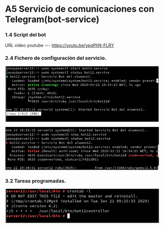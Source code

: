 # A5 Servicio de comunicaciones con Telegram(bot-service)

### 1.4 Script del bot

URL video youtube --- https://youtu.be/ypqPhN-FLRY

### 2.4 Fichero de configuración del servicio.

![Fichero](./img/01.png)

![Fichero](./img/02.png)

### 3.2 Tareas programadas.

![Fichero](./img/03.png)
